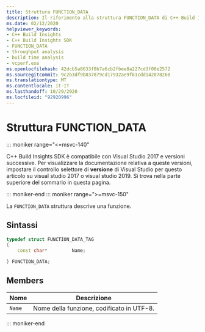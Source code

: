 ```yaml
---
title: Struttura FUNCTION_DATA
description: Il riferimento alla struttura FUNCTION_DATA di C++ Build Insights SDK.
ms.date: 02/12/2020
helpviewer_keywords:
- C++ Build Insights
- C++ Build Insights SDK
- FUNCTION_DATA
- throughput analysis
- build time analysis
- vcperf.exe
ms.openlocfilehash: 42dcb5a8633f0b7a6cb2fbee8a227cd3f00e2572
ms.sourcegitcommit: 9c2b3df9b837879cd17932ae9f61cdd142078260
ms.translationtype: MT
ms.contentlocale: it-IT
ms.lasthandoff: 10/29/2020
ms.locfileid: "92920996"
---
```

# <a name="function_data-structure"></a>Struttura FUNCTION_DATA

::: moniker range="<=msvc-140"

C++ Build Insights SDK è compatibile con Visual Studio 2017 e versioni successive. Per visualizzare la documentazione relativa a queste versioni, impostare il controllo selettore di **versione** di Visual Studio per questo articolo su visual studio 2017 o visual studio 2019. Si trova nella parte superiore del sommario in questa pagina.

::: moniker-end
::: moniker range=">=msvc-150"

La `FUNCTION_DATA` struttura descrive una funzione.

## <a name="syntax"></a>Sintassi

```cpp
typedef struct FUNCTION_DATA_TAG
{
    const char*         Name;

} FUNCTION_DATA;
```

## <a name="members"></a>Members

| Nome | Descrizione |
|--|--|
| `Name` | Nome della funzione, codificato in UTF-8. |

::: moniker-end
